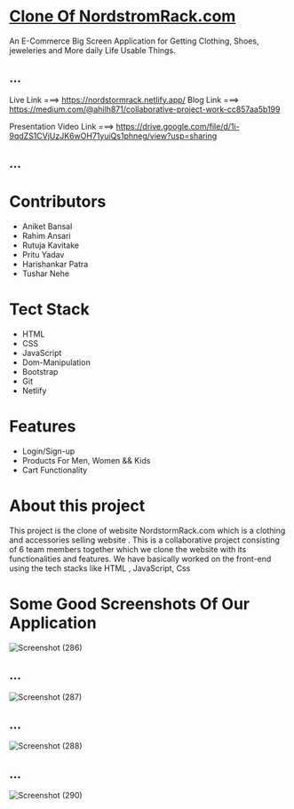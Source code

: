 <h1><a href="https://dapper-pony-7db47d.netlify.app/">Clone Of NordstromRack.com</a></h1>

<div>An E-Commerce Big Screen Application for Getting Clothing, Shoes, jeweleries and More daily Life Usable Things.</div>

## ...
Live Link ===> https://nordstormrack.netlify.app/
Blog Link ===>   https://medium.com/@ahilh871/collaborative-project-work-cc857aa5b199

Presentation Video Link ===>  https://drive.google.com/file/d/1i-9qdZS1CVjUzJK6wOH71yuiQs1phneg/view?usp=sharing


## ...

<h1>Contributors</h1>
<ul>
<li>Aniket Bansal</li>
<li>Rahim Ansari</li>
<li>Rutuja Kavitake</li>
<li>Pritu Yadav</li>
<li>Harishankar Patra</li>
<li>Tushar Nehe</li>



</ul>


<h1>Tect Stack</h1>

<ul>
<li>HTML</li>
<li>CSS</li>
<li>JavaScript</li>
<li>Dom-Manipulation</li>
<li>Bootstrap</li>
<li>Git</li>
<li>Netlify</li>

</ul>

<h1>Features</h1>

<ul>
<li>Login/Sign-up</li>
<li>Products For Men, Women && Kids</li>
<li>Cart Functionality</li>
</ul>

<h1>About this project</h1>

<p>This project is the clone of website NordstormRack.com which is a clothing and accessories selling website . This is a collaborative project consisting of 6 team members together which we clone the website with its functionalities and features. We have basically worked on the front-end using the tech stacks like HTML , JavaScript, Css </p>

<h1> Some Good Screenshots Of Our Application</h1>



![Screenshot (286)](https://user-images.githubusercontent.com/101568121/192554823-e280e446-62f9-437f-b48e-c92a035ddcab.png)


## ...


![Screenshot (287)](https://user-images.githubusercontent.com/101568121/192554966-aa45dd47-a8f7-494d-8030-fe734923560c.png)


## ...

![Screenshot (288)](https://user-images.githubusercontent.com/101568121/192554998-f52977b3-01c0-466c-82c1-360e56c0d54e.png)

## ...

![Screenshot (290)](https://user-images.githubusercontent.com/101568121/192555778-1c4ed195-dfb5-441f-99e7-d3656f981298.png)


